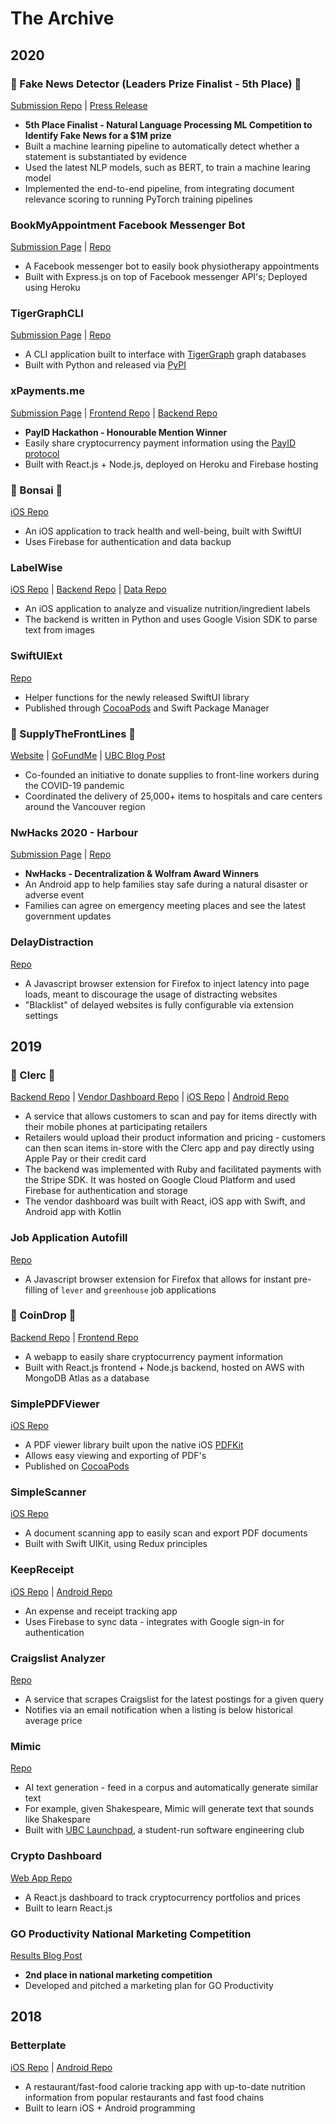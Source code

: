 # The Archive

## 2020

### 🌟 Fake News Detector (Leaders Prize Finalist - 5th Place) 🌟

[Submission Repo](https://github.com/frankfka/LeadersPrize-Phase2) | [Press Release](https://financialpost.com/pmn/press-releases-pmn/business-wire-news-releases-pmn/fake-news-meets-real-adversary-as-1m-leaders-prize-awarded-to-canadian-ai-solution)

- **5th Place Finalist - Natural Language Processing ML Competition to Identify Fake News for a $1M prize**
- Built a machine learning pipeline to automatically detect whether a statement is substantiated by evidence
- Used the latest NLP models, such as BERT, to train a machine learing model
- Implemented the end-to-end pipeline, from integrating document relevance scoring to running PyTorch training pipelines

### BookMyAppointment Facebook Messenger Bot

[Submission Page](https://devpost.com/software/bookmyappointment-bot) | [Repo](https://github.com/frankfka/MessengerHackathon)

- A Facebook messenger bot to easily book physiotherapy appointments
- Built with Express.js on top of Facebook messenger API's; Deployed using Heroku

### TigerGraphCLI

[Submission Page](https://devpost.com/software/tigergraphcli) | [Repo](https://github.com/frankfka/TigerGraphCLI)

- A CLI application built to interface with [TigerGraph](https://www.tigergraph.com/) graph databases
- Built with Python and released via [PyPI](https://pypi.org/project/tigergraphcli/)

### xPayments.me

[Submission Page](https://devpost.com/software/xpayments-me) | [Frontend Repo](https://github.com/frankfka/PayIDHackathon-Frontend) | [Backend Repo](https://github.com/frankfka/PayIDHackathon-Backend)

- **PayID Hackathon - Honourable Mention Winner**
- Easily share cryptocurrency payment information using the [PayID protocol](https://payid.org/)
- Built with React.js + Node.js, deployed on Heroku and Firebase hosting

### 🌟 Bonsai 🌟

[iOS Repo](https://github.com/frankfka/Bonsai-iOS)

- An iOS application to track health and well-being, built with SwiftUI
- Uses Firebase for authentication and data backup

### LabelWise

[iOS Repo](https://github.com/frankfka/LabelWise-iOS) | [Backend Repo](https://github.com/frankfka/LabelWise-Backend) | [Data Repo](https://github.com/frankfka/LabelWise-Data)

- An iOS application to analyze and visualize nutrition/ingredient labels
- The backend is written in Python and uses Google Vision SDK to parse text from images

### SwiftUIExt

[Repo](https://github.com/frankfka/SwiftUIExt)

- Helper functions for the newly released SwiftUI library
- Published through [CocoaPods](https://cocoapods.org/) and Swift Package Manager

### 🌟 SupplyTheFrontLines 🌟

[Website](https://supplythefrontlines.ca/) | [GoFundMe](https://ca.gofundme.com/f/supply-the-frontlines-during-the-covid19-pandemic) | [UBC Blog Post](https://www.engphys.ubc.ca/2020/05/19/students-initiative-supply-the-frontlines-provides-ppe-and-other-supplies-while-supporting-local-businesses/)

- Co-founded an initiative to donate supplies to front-line workers during the COVID-19 pandemic
- Coordinated the delivery of 25,000+ items to hospitals and care centers around the Vancouver region

### NwHacks 2020 - Harbour

[Submission Page](https://devpost.com/software/harbour) | [Repo](https://github.com/juliarosenrauch/nwhacks2020)

- **NwHacks - Decentralization & Wolfram Award Winners**
- An Android app to help families stay safe during a natural disaster or adverse event
- Families can agree on emergency meeting places and see the latest government updates

### DelayDistraction

[Repo](https://github.com/frankfka/Delay-Distraction)

- A Javascript browser extension for Firefox to inject latency into page loads, meant to discourage the usage of distracting websites
- "Blacklist" of delayed websites is fully configurable via extension settings

## 2019

### 🌟 Clerc 🌟

[Backend Repo](https://github.com/frankfka/Clerc-Backend) | [Vendor Dashboard Repo](https://github.com/frankfka/Clerc-Vendor-Dashboard) | [iOS Repo](https://github.com/frankfka/Clerc-iOS) | [Android Repo](https://github.com/frankfka/Clerc-Android)

- A service that allows customers to scan and pay for items directly with their mobile phones at participating retailers
- Retailers would upload their product information and pricing - customers can then scan items in-store with the Clerc app and pay directly using Apple Pay or their credit card
- The backend was implemented with Ruby and facilitated payments with the Stripe SDK. It was hosted on Google Cloud Platform and used Firebase for authentication and storage
- The vendor dashboard was built with React, iOS app with Swift, and Android app with Kotlin

### Job Application Autofill

[Repo](https://github.com/frankfka/JobAppAutofill)

- A Javascript browser extension for Firefox that allows for instant pre-filling of `lever` and `greenhouse` job applications

### 🌟 CoinDrop 🌟

[Backend Repo](https://github.com/frankfka/CoinDrop-Backend) | [Frontend Repo](https://github.com/frankfka/CoinDrop-Frontend)

- A webapp to easily share cryptocurrency payment information
- Built with React.js frontend + Node.js backend, hosted on AWS with MongoDB Atlas as a database

### SimplePDFViewer

[iOS Repo](https://github.com/frankfka/SimplePDFViewer)

- A PDF viewer library built upon the native iOS [PDFKit](https://developer.apple.com/documentation/pdfkit)
- Allows easy viewing and exporting of PDF's
- Published on [CocoaPods](https://cocoapods.org/pods/SimplePDFViewer)

### SimpleScanner

[iOS Repo](https://github.com/frankfka/SimpleScanner-iOS)

- A document scanning app to easily scan and export PDF documents
- Built with Swift UIKit, using Redux principles

### KeepReceipt

[iOS Repo](https://github.com/frankfka/KeepReceipt-iOS) | [Android Repo](https://github.com/frankfka/KeepReceipt-Android)

- An expense and receipt tracking app
- Uses Firebase to sync data - integrates with Google sign-in for authentication

### Craigslist Analyzer

[Repo](https://github.com/frankfka/Craigslist-Analyzer)

- A service that scrapes Craigslist for the latest postings for a given query
- Notifies via an email notification when a listing is below historical average price

### Mimic

[Repo](https://github.com/ubclaunchpad/mimic)

- AI text generation - feed in a corpus and automatically generate similar text
- For example, given Shakespeare, Mimic will generate text that sounds like Shakespare
- Built with [UBC Launchpad](https://github.com/ubclaunchpad), a student-run software engineering club

### Crypto Dashboard

[Web App Repo](https://github.com/frankfka/CryptoDashboard)

- A React.js dashboard to track cryptocurrency portfolios and prices
- Built to learn React.js

### GO Productivity National Marketing Competition

[Results Blog Post](https://goproductivity.ca/blog/4670/the-go-b2b-marketing-challenge/)

- **2nd place in national marketing competition**
- Developed and pitched a marketing plan for GO Productivity

## 2018

### Betterplate

[iOS Repo](https://github.com/frankfka/betterplate-ios) | [Android Repo](https://github.com/frankfka/betterplate-android)

- A restaurant/fast-food calorie tracking app with up-to-date nutrition information from popular restaurants and fast food chains
- Built to learn iOS + Android programming 